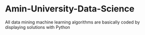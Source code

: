 # Amin-University-Data-Science
All data mining machine learning algorithms are basically coded by displaying solutions with Python
